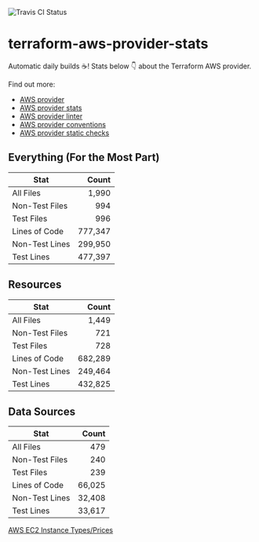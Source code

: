 ![Travis CI Status](https://travis-ci.org/YakDriver/terraform-aws-provider-stats.svg?branch=main)
# terraform-aws-provider-stats

Automatic daily builds :coffee:! Stats below :point_down: about the Terraform AWS provider.

Find out more:
* [AWS provider](https://github.com/terraform-providers/terraform-provider-aws)
* [AWS provider stats](https://github.com/YakDriver/terraform-aws-provider-stats)
* [AWS provider linter](https://github.com/terraform-providers/terraform-provider-aws/tree/master/awsproviderlint)
* [AWS provider conventions](https://github.com/YakDriver/terraform-aws-conventions)
* [AWS provider static checks](https://github.com/YakDriver/terraform-aws-provider-static-checks)



## Everything (For the Most Part)

|  Stat  |  Count  |
| ------------- | -------------: |
|  All Files  |  1,990  |
|  Non-Test Files  |  994  |
|  Test Files  |  996  |
|  Lines of Code  |  777,347  |
|  Non-Test Lines  |  299,950  |
|  Test Lines  |  477,397  |



## Resources

|  Stat  |  Count  |
| ------------- | -------------: |
|  All Files  |  1,449  |
|  Non-Test Files  |  721  |
|  Test Files  |  728  |
|  Lines of Code  |  682,289  |
|  Non-Test Lines  |  249,464  |
|  Test Lines  |  432,825  |



## Data Sources

|  Stat  |  Count  |
| ------------- | -------------: |
|  All Files  |  479  |
|  Non-Test Files  |  240  |
|  Test Files  |  239  |
|  Lines of Code  |  66,025  |
|  Non-Test Lines  |  32,408  |
|  Test Lines  |  33,617  |




[AWS EC2 Instance Types/Prices](https://github.com/YakDriver/aws-ec2-instance-types)
